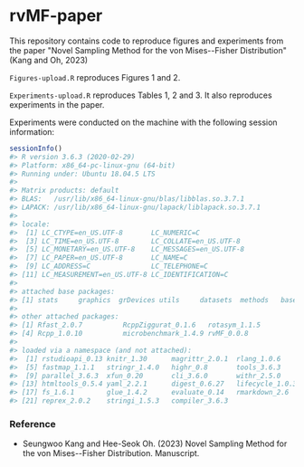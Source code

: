 # rvMF-paper

This repository contains code to reproduce figures and experiments from the paper "Novel Sampling Method for the von Mises--Fisher Distribution" (Kang and Oh, 2023)

`Figures-upload.R` reproduces Figures 1 and 2.

`Experiments-upload.R` reproduces Tables 1, 2 and 3. It also reproduces experiments in the paper.

Experiments were conducted on the machine with the following session information:

``` r
sessionInfo()
#> R version 3.6.3 (2020-02-29)
#> Platform: x86_64-pc-linux-gnu (64-bit)
#> Running under: Ubuntu 18.04.5 LTS
#> 
#> Matrix products: default
#> BLAS:   /usr/lib/x86_64-linux-gnu/blas/libblas.so.3.7.1
#> LAPACK: /usr/lib/x86_64-linux-gnu/lapack/liblapack.so.3.7.1
#> 
#> locale:
#>  [1] LC_CTYPE=en_US.UTF-8       LC_NUMERIC=C              
#>  [3] LC_TIME=en_US.UTF-8        LC_COLLATE=en_US.UTF-8    
#>  [5] LC_MONETARY=en_US.UTF-8    LC_MESSAGES=en_US.UTF-8   
#>  [7] LC_PAPER=en_US.UTF-8       LC_NAME=C                 
#>  [9] LC_ADDRESS=C               LC_TELEPHONE=C            
#> [11] LC_MEASUREMENT=en_US.UTF-8 LC_IDENTIFICATION=C       
#> 
#> attached base packages:
#> [1] stats     graphics  grDevices utils     datasets  methods   base     
#> 
#> other attached packages:
#> [1] Rfast_2.0.7          RcppZiggurat_0.1.6   rotasym_1.1.5       
#> [4] Rcpp_1.0.10          microbenchmark_1.4.9 rvMF_0.0.8          
#> 
#> loaded via a namespace (and not attached):
#>  [1] rstudioapi_0.13 knitr_1.30      magrittr_2.0.1  rlang_1.0.6    
#>  [5] fastmap_1.1.1   stringr_1.4.0   highr_0.8       tools_3.6.3    
#>  [9] parallel_3.6.3  xfun_0.20       cli_3.6.0       withr_2.5.0    
#> [13] htmltools_0.5.4 yaml_2.2.1      digest_0.6.27   lifecycle_1.0.3
#> [17] fs_1.6.1        glue_1.4.2      evaluate_0.14   rmarkdown_2.6  
#> [21] reprex_2.0.2    stringi_1.5.3   compiler_3.6.3
```

### Reference

-   Seungwoo Kang and Hee-Seok Oh. (2023) Novel Sampling Method for the von Mises--Fisher Distribution. Manuscript.
